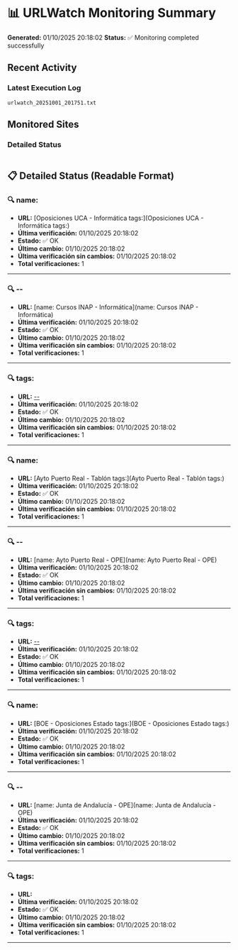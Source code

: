 # 📊 URLWatch Monitoring Summary

**Generated:** 01/10/2025 20:18:02
**Status:** ✅ Monitoring completed successfully

## Recent Activity

### Latest Execution Log
`urlwatch_20251001_201751.txt`

## Monitored Sites

### Detailed Status
```
```

## 📋 Detailed Status (Readable Format)

### 🔍 name:

- **URL:** [Oposiciones UCA - Informática	tags:](Oposiciones UCA - Informática	tags:)
- **Última verificación:** 01/10/2025 20:18:02
- **Estado:** ✅ OK
- **Último cambio:** 01/10/2025 20:18:02
- **Última verificación sin cambios:** 01/10/2025 20:18:02
- **Total verificaciones:** 1

---

### 🔍 --

- **URL:** [name: Cursos INAP - Informática](name: Cursos INAP - Informática)
- **Última verificación:** 01/10/2025 20:18:02
- **Estado:** ✅ OK
- **Último cambio:** 01/10/2025 20:18:02
- **Última verificación sin cambios:** 01/10/2025 20:18:02
- **Total verificaciones:** 1

---

### 🔍 tags:

- **URL:** [--](--)
- **Última verificación:** 01/10/2025 20:18:02
- **Estado:** ✅ OK
- **Último cambio:** 01/10/2025 20:18:02
- **Última verificación sin cambios:** 01/10/2025 20:18:02
- **Total verificaciones:** 1

---

### 🔍 name:

- **URL:** [Ayto Puerto Real - Tablón	tags:](Ayto Puerto Real - Tablón	tags:)
- **Última verificación:** 01/10/2025 20:18:02
- **Estado:** ✅ OK
- **Último cambio:** 01/10/2025 20:18:02
- **Última verificación sin cambios:** 01/10/2025 20:18:02
- **Total verificaciones:** 1

---

### 🔍 --

- **URL:** [name: Ayto Puerto Real - OPE](name: Ayto Puerto Real - OPE)
- **Última verificación:** 01/10/2025 20:18:02
- **Estado:** ✅ OK
- **Último cambio:** 01/10/2025 20:18:02
- **Última verificación sin cambios:** 01/10/2025 20:18:02
- **Total verificaciones:** 1

---

### 🔍 tags:

- **URL:** [--](--)
- **Última verificación:** 01/10/2025 20:18:02
- **Estado:** ✅ OK
- **Último cambio:** 01/10/2025 20:18:02
- **Última verificación sin cambios:** 01/10/2025 20:18:02
- **Total verificaciones:** 1

---

### 🔍 name:

- **URL:** [BOE - Oposiciones Estado	tags:](BOE - Oposiciones Estado	tags:)
- **Última verificación:** 01/10/2025 20:18:02
- **Estado:** ✅ OK
- **Último cambio:** 01/10/2025 20:18:02
- **Última verificación sin cambios:** 01/10/2025 20:18:02
- **Total verificaciones:** 1

---

### 🔍 --

- **URL:** [name: Junta de Andalucía - OPE](name: Junta de Andalucía - OPE)
- **Última verificación:** 01/10/2025 20:18:02
- **Estado:** ✅ OK
- **Último cambio:** 01/10/2025 20:18:02
- **Última verificación sin cambios:** 01/10/2025 20:18:02
- **Total verificaciones:** 1

---

### 🔍 tags:

- **URL:** []()
- **Última verificación:** 01/10/2025 20:18:02
- **Estado:** ✅ OK
- **Último cambio:** 01/10/2025 20:18:02
- **Última verificación sin cambios:** 01/10/2025 20:18:02
- **Total verificaciones:** 1

---

